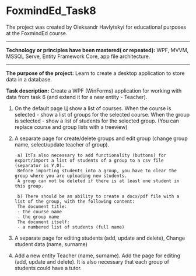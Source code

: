 # FoxmindEd_Task8
The project was created by Oleksandr Havlytskyi for educational purposes at the FoxmindEd course.
____
**Technology or principles have been mastered( or repeated):** WPF, MVVM, MSSQL Serve, Entity Framework Core, app file architecture.
____
**The purpose of the project:** Learn to create a desktop application to store data in a database.

**Task description:**
Create a WPF (WinForms) application for working with data from task 6 (and extend it for a new entity - Teacher).

1. On the default page Ц show a list of courses. When the course is selected - show a list of groups for the selected course. 
When the group is selected - show a list of students for the selected group. (You can replace course and group lists with a treeview)

2. A separate page for create/delete groups and edit group (change group name, select/update teacher of group). 

		a) ItТs also necessary to add functionality (buttons) for export/import a list of students of a group to a csv file (separator is У,Ф). 
		Before importing students into a group, you have to clear the group where you are uploading new students.
		A group can not be deleted if there is at least one student in this group.

		b) There should be an ability to create a docx/pdf file with a list of the group, with the following content:
		The document title:
		- the course name
		- the group name
		The document itself:
		- a numbered list of students (full name)



3. A separate page for editing students (add, update and delete), Change student data (name, surname)
4. Add a new entity Teacher (name, surname). Add the page for editing (add, update and delete). It is also necessary that each group of students could have a tutor. 


